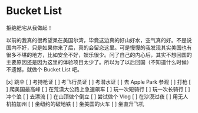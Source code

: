 # Bucket List

拒绝肥宅从我做起！

以前的我真的很希望呆在美国尔湾，毕竟这边真的好山好水，空气真的好。不是说国内不好，只是如果你来了后，真的会留恋这里。可是慢慢的我发现其实美国也有很多不堪的地方，比如安全不好，娱乐很少。问了自己的内心后，其实不想回国的主要原因还是因为这里的体验项目太少了。所以为了以后回国（不知道什么时候）不遗憾，就做个 Bucket List 吧。

[x] 跳伞
[ ] 考持枪证
[ ] 考飞行员证
[ ] 考潜水证
[ ] 去 Apple Park 参观
[ ] 打枪
[ ] 爬美国最高峰
[ ] 在荒漠大公路上急速飙车
[ ] 玩一次短骑行
[ ] 玩一次长骑行
[ ] 冲个浪
[ ] 去漂流
[ ] 在山顶做个倒立
[ ] 尝试做个 Vlog
[ ] 在沙漠过夜
[ ] 用无人机拍加州
[ ] 坐纽约的破地铁
[ ] 坐美国的火车
[ ] 坐直升飞机
